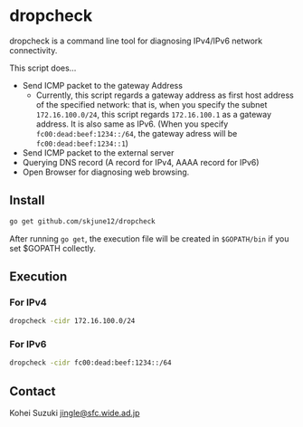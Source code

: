 # dropcheck

dropcheck is a command line tool for diagnosing IPv4/IPv6 network connectivity.

This script does...
- Send ICMP packet to the gateway Address
    - Currently, this script regards a gateway address as first host address of the specified network: that is, when you specify the subnet `172.16.100.0/24`, this script regards `172.16.100.1` as a gateway address. It is also same as IPv6. (When you specify `fc00:dead:beef:1234::/64`, the gateway adress will be `fc00:dead:beef:1234::1`)
- Send ICMP packet to the external server
- Querying DNS record (A record for IPv4, AAAA record for IPv6)
- Open Browser for diagnosing web browsing.

## Install

```bash
go get github.com/skjune12/dropcheck
```

After running `go get`, the execution file will be created in `$GOPATH/bin` if you set $GOPATH collectly.

## Execution

### For IPv4

```bash
dropcheck -cidr 172.16.100.0/24
```

### For IPv6

```bash
dropcheck -cidr fc00:dead:beef:1234::/64
```

## Contact

Kohei Suzuki <jingle@sfc.wide.ad.jp>
